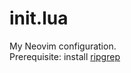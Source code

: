 # init.lua

My Neovim configuration. <br>
Prerequisite: install [ripgrep](https://github.com/BurntSushi/ripgrep)

